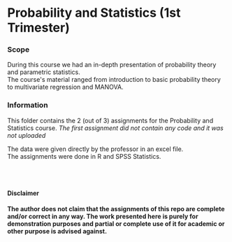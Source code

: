 # Probability and Statistics (1st Trimester)

### Scope
During this course we had an in-depth presentation of probability theory and parametric statistics. <br> The course's material ranged from introduction to basic probability theory to multivariate regression and MANOVA. 

### Information
This folder contains the 2 (out of 3) assignments for the Probability and Statistics course.
*The first assignment did not contain any code and it was not uploaded*

The data were given directly by the professor in an excel file. <br>
The assignments were done in R and SPSS Statistics.


<br><br>
#### Disclaimer 
**The author does not claim that the assignments of this repo are complete and/or correct in any way. The work presented here is purely for demonstration purposes and partial or complete use of it for academic or other purpose is advised against.**
